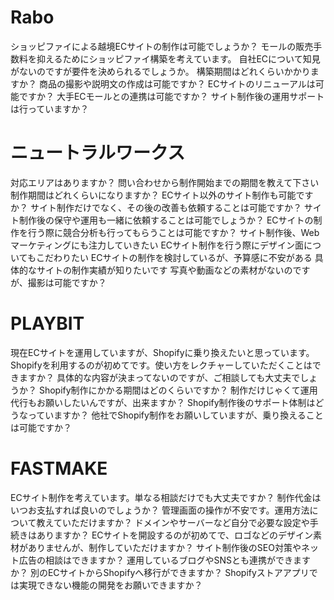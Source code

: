 # Rabo

ショッピファイによる越境ECサイトの制作は可能でしょうか？
モールの販売手数料を抑えるためにショッピファイ構築を考えています。
自社ECについて知見がないのですが要件を決められるでしょうか。
構築期間はどれくらいかかりますか？
商品の撮影や説明文の作成は可能ですか？
ECサイトのリニューアルは可能ですか？
大手ECモールとの連携は可能ですか？
サイト制作後の運用サポートは行っていますか？

# ニュートラルワークス

対応エリアはありますか？
問い合わせから制作開始までの期間を教えて下さい
制作期間はどれくらいになりますか？
ECサイト以外のサイト制作も可能ですか？
サイト制作だけでなく、その後の改善も依頼することは可能ですか？
サイト制作後の保守や運用も一緒に依頼することは可能でしょうか？
ECサイトの制作を行う際に競合分析も行ってもらうことは可能ですか？
サイト制作後、Webマーケティングにも注力していきたい
ECサイト制作を行う際にデザイン面についてもこだわりたい
ECサイトの制作を検討しているが、予算感に不安がある
具体的なサイトの制作実績が知りたいです
写真や動画などの素材がないのですが、撮影は可能ですか？

# PLAYBIT

現在ECサイトを運用していますが、Shopifyに乗り換えたいと思っています。
Shopifyを利用するのが初めてです。使い方をレクチャーしていただくことはできますか？
具体的な内容が決まってないのですが、ご相談しても大丈夫でしょうか？
Shopify制作にかかる期間はどのくらいですか？
制作だけじゃくて運用代行もお願いしたいんですが、出来ますか？
Shopify制作後のサポート体制はどうなっていますか？
他社でShopify制作をお願いしていますが、乗り換えることは可能ですか？

# FASTMAKE

ECサイト制作を考えています。単なる相談だけでも大丈夫ですか？
制作代金はいつお支払すれば良いのでしょうか？
管理画面の操作が不安です。運用方法について教えていただけますか？
ドメインやサーバーなど自分で必要な設定や手続きはありますか？
ECサイトを開設するのが初めてで、ロゴなどのデザイン素材がありませんが、制作していただけますか？
サイト制作後のSEO対策やネット広告の相談はできますか？
運用しているブログやSNSとも連携ができますか？
別のECサイトからShopifyへ移行ができますか？
Shopifyストアアプリでは実現できない機能の開発をお願いできますか？
